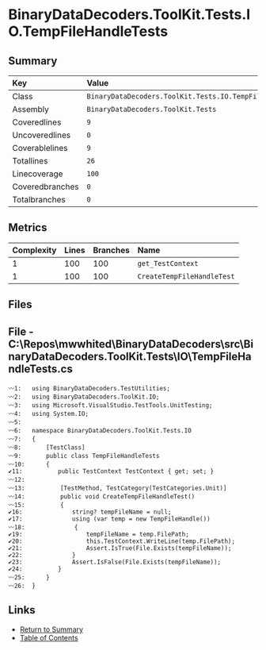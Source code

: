 ﻿# BinaryDataDecoders.ToolKit.Tests.IO.TempFileHandleTests

## Summary

| Key             | Value                                                     |
| :-------------- | :-------------------------------------------------------- |
| Class           | `BinaryDataDecoders.ToolKit.Tests.IO.TempFileHandleTests` |
| Assembly        | `BinaryDataDecoders.ToolKit.Tests`                        |
| Coveredlines    | `9`                                                       |
| Uncoveredlines  | `0`                                                       |
| Coverablelines  | `9`                                                       |
| Totallines      | `26`                                                      |
| Linecoverage    | `100`                                                     |
| Coveredbranches | `0`                                                       |
| Totalbranches   | `0`                                                       |

## Metrics

| Complexity | Lines | Branches | Name                       |
| :--------- | :---- | :------- | :------------------------- |
| 1          | 100   | 100      | `get_TestContext`          |
| 1          | 100   | 100      | `CreateTempFileHandleTest` |

## Files

## File - C:\Repos\mwwhited\BinaryDataDecoders\src\BinaryDataDecoders.ToolKit.Tests\IO\TempFileHandleTests.cs

```CSharp
〰1:   using BinaryDataDecoders.TestUtilities;
〰2:   using BinaryDataDecoders.ToolKit.IO;
〰3:   using Microsoft.VisualStudio.TestTools.UnitTesting;
〰4:   using System.IO;
〰5:   
〰6:   namespace BinaryDataDecoders.ToolKit.Tests.IO
〰7:   {
〰8:       [TestClass]
〰9:       public class TempFileHandleTests
〰10:      {
✔11:          public TestContext TestContext { get; set; }
〰12:  
〰13:          [TestMethod, TestCategory(TestCategories.Unit)]
〰14:          public void CreateTempFileHandleTest()
〰15:          {
✔16:              string? tempFileName = null;
✔17:              using (var temp = new TempFileHandle())
〰18:              {
✔19:                  tempFileName = temp.FilePath;
✔20:                  this.TestContext.WriteLine(temp.FilePath);
✔21:                  Assert.IsTrue(File.Exists(tempFileName));
✔22:              }
✔23:              Assert.IsFalse(File.Exists(tempFileName));
✔24:          }
〰25:      }
〰26:  }
```

## Links

* [Return to Summary](Summary.md)
* [Table of Contents](../TOC.md)


